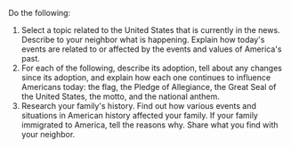 Do the following:

1. Select a topic related to the United States that is currently in the news. Describe to your neighbor what is happening. Explain how today's events are related to or affected by the events and values of America's past.
1. For each of the following, describe its adoption, tell about any changes since its adoption, and explain how each one continues to influence Americans today: the flag, the Pledge of Allegiance, the Great Seal of the United States, the motto, and the national anthem.
1. Research your family's history. Find out how various events and situations in American history affected your family. If your family immigrated to America, tell the reasons why. Share what you find with your neighbor.
